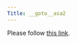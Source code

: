 ```yaml
---
Title: __goto__asa2
---
```


<head><meta http-equiv="refresh" content="1; url='/research/snf16'" /></head><body><p>Please follow <a href="/research/snf16">this link</a>.</p></body>

